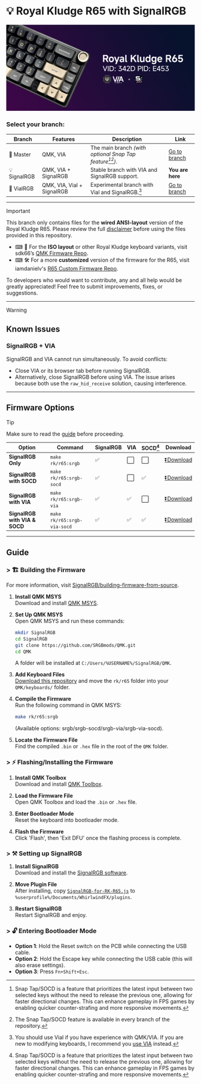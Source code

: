 # 💡 Royal Kludge R65 with SignalRGB

![Royal Kludge R65 Keyboard](srgb-r65.png)

### Select your branch:

| Branch        | Features              | Description                                             | Link                                                                                   |
|---------------|-----------------------|---------------------------------------------------------|----------------------------------------------------------------------------------------|
| 🔨 Master   | QMK, VIA      | The main branch *(with optional Snap Tap feature[^1][^2])*.           | [Go to branch](https://github.com/irfanjmdn/r65/tree/master)                         |
| 💡 SignalRGB | QMK, VIA + SignalRGB | Stable branch with VIA and SignalRGB support.     | **You are here**                      |
| 🧪 VialRGB       | QMK, VIA, Vial + SignalRGB      | Experimental branch with Vial and SignalRGB.[^3]    | [Go to branch](https://github.com/irfanjmdn/r65/tree/vialrgb)                                                      |
---

> [!IMPORTANT] 
> This branch only contains files for the **wired ANSI-layout** version of the Royal Kludge R65.
> Please review the full [disclaimer](DISCLAIMER.md) before using the files provided in this repository.

- ⌨ 🔌 For the **ISO layout** or other Royal Kludge keyboard variants, visit sdk66’s [QMK Firmware Repo](https://github.com/hangshengkeji/qmk_firmware/tree/master/keyboards/rk).
- ⌨ 🛠 For a more **customized** version of the firmware for the R65, visit iamdanielv's [R65 Custom Firmware Repo](https://github.com/iamdanielv/kb_rk_r65).

To developers who would want to contribute, any and all help would be greatly appreciated! Feel free to submit improvements, fixes, or suggestions.

---

> [!WARNING]
> ## Known Issues
> ### SignalRGB + VIA
> SignalRGB and VIA cannot run simultaneously. To avoid conflicts:
> - Close VIA or its browser tab before running SignalRGB.
> - Alternatively, close SignalRGB before using VIA.
> The issue arises because both use the `raw_hid_receive` solution, causing interference.

---
## Firmware Options

> [!TIP]
> Make sure to read the [guide](https://github.com/irfanjmdn/r65/tree/signalrgb#guide) before proceeding.

| **Option**                  | **Command**              | **SignalRGB** | **VIA** | **SOCD[^1]** | **Download** |
|-----------------------------|--------------------------|---------------|---------|-------------------|--------------|
| **SignalRGB Only**          | `make rk/r65:srgb`       | ✅            | ⬜      | ⬜                | [⏬Download](https://github.com/irfanjmdn/r65/blob/signalrgb/%5BFW0.1.0%20RKR65%5D%20SRGB%20only.hex) |
| **SignalRGB with SOCD**     | `make rk/r65:srgb-socd`  | ✅            | ⬜      | ✅                | [⏬Download](https://github.com/irfanjmdn/r65/blob/signalrgb/%5BFW0.1.0%20RKR65%5D%20SRGB%20with%20SOCD.hex) |
| **SignalRGB with VIA**      | `make rk/r65:srgb-via`   | ✅            | ✅      | ⬜                | [⏬Download](https://github.com/irfanjmdn/r65/blob/signalrgb/%5BFW0.1.0%20RKR65%5D%20SRGB%20with%20VIA.hex) |
| **SignalRGB with VIA & SOCD** | `make rk/r65:srgb-via-socd` | ✅      | ✅      | ✅                | [⏬Download](https://github.com/irfanjmdn/r65/blob/signalrgb/%5BFW0.1.0%20RKR65%5D%20SRGB%20with%20VIA%20%26%20SOCD.hex) |

***
## Guide

### > 🏗 Building the Firmware
For more information, visit [SignalRGB/building-firmware-from-source](https://docs.signalrgb.com/qmk/building-firmware-from-source).

1. **Install QMK MSYS**  
   Download and install [QMK MSYS](https://msys.qmk.fm).

2. **Set Up QMK MSYS**  
   Open QMK MSYS and run these commands:  
   ```bash
   mkdir SignalRGB
   cd SignalRGB
   git clone https://github.com/SRGBmods/QMK.git
   cd QMK
   ```
   A folder will be installed at `C:/Users/%USERNAME%/SignalRGB/QMK`.

3. **Add Keyboard Files**  
   [Download this repository](https://minhaskamal.github.io/DownGit/#/home?url=https://github.com/irfanjmdn/r65/tree/signalrgb/rk/r65) and move the `rk/r65` folder into your `QMK/keyboards/` folder.

4. **Compile the Firmware**  
   Run the following command in QMK MSYS:  
   ```bash
   make rk/r65:srgb
   ```  
   (Available options: srgb/srgb-socd/srgb-via/srgb-via-socd).

5. **Locate the Firmware File**  
   Find the compiled `.bin` or `.hex` file in the root of the `QMK` folder.

### > ⚡ Flashing/Installing the Firmware

1. **Install QMK Toolbox**  
   Download and install [QMK Toolbox](https://github.com/qmk/qmk_toolbox/releases).

2. **Load the Firmware File**  
   Open QMK Toolbox and load the `.bin` or `.hex` file.

3. **Enter Bootloader Mode**  
   Reset the keyboard into bootloader mode.

4. **Flash the Firmware**  
   Click 'Flash', then 'Exit DFU' once the flashing process is complete.

### > ⚒ Setting up SignalRGB

1. **Install SignalRGB**  
   Download and install the [SignalRGB software](https://signalrgb.com/download/).

2. **Move Plugin File**  
   After installing, copy [`SignalRGB-for-RK-R65.js`](SignalRGB%20for%20RK%20R65.js) to `%userprofile%/Documents/WhirlwindFX/plugins`.

3. **Restart SignalRGB**  
   Restart SignalRGB and enjoy.

### > 🔓 Entering Bootloader Mode

- **Option 1**: Hold the Reset switch on the PCB while connecting the USB cable.
- **Option 2**: Hold the Escape key while connecting the USB cable (this will also erase settings).
- **Option 3**: Press `Fn+Shift+Esc`.

[^1]: Snap Tap/SOCD is a feature that prioritizes the latest input between two selected keys without the need to release the previous one, allowing for faster directional changes. This can enhance gameplay in FPS games by enabling quicker counter-strafing and more responsive movements. 
[^2]: The Snap Tap/SOCD feature is available in every branch of the repository.
[^3]: You should use Vial if you have experience with QMK/VIA. If you are new to modifying keyboards, I recommend you [use VIA](https://usevia.app) instead. 
